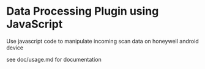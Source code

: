 # Data Processing Plugin using JavaScript

Use javascript code to manipulate incoming scan data on honeywell android device

see doc/usage.md for documentation

